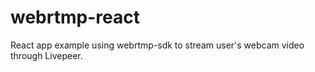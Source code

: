 # webrtmp-react

React app example using webrtmp-sdk to stream user's webcam video through
Livepeer.
